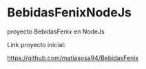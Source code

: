 # BebidasFenixNodeJs
proyecto BebidasFenix en NodeJs

Link proyecto inicial: 

https://github.com/matiasosa94/BebidasFenix



